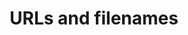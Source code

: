 ---
title: URLs and filenames
permalink: /urls-and-filenames/
redirect_to:
  - /content-types/urls-and-filenames/
---